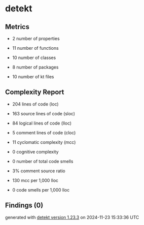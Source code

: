 # detekt

## Metrics

* 2 number of properties

* 11 number of functions

* 10 number of classes

* 8 number of packages

* 10 number of kt files

## Complexity Report

* 204 lines of code (loc)

* 163 source lines of code (sloc)

* 84 logical lines of code (lloc)

* 5 comment lines of code (cloc)

* 11 cyclomatic complexity (mcc)

* 0 cognitive complexity

* 0 number of total code smells

* 3% comment source ratio

* 130 mcc per 1,000 lloc

* 0 code smells per 1,000 lloc

## Findings (0)

generated with [detekt version 1.23.3](https://detekt.dev/) on 2024-11-23 15:33:36 UTC
